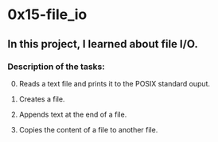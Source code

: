 # 0x15-file_io

## In this project, I learned about file I/O.

### Description of the tasks:

0.  Reads a text file and prints it to the POSIX standard ouput.

1. Creates a file.

2. Appends text at the end of a file.

3. Copies the content of a file to another file.
